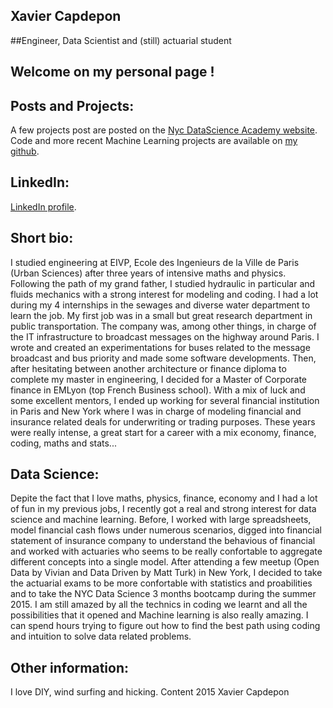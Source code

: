 ## Xavier Capdepon
##Engineer, Data Scientist and (still) actuarial student

## Welcome on my personal page !

## Posts and Projects:
A few projects post are posted on the [Nyc DataScience Academy website](http://blog.nycdatascience.com/author/chabir/).
Code and more recent Machine Learning projects are available on [my github](https://github.com/chabir).

## LinkedIn:
[LinkedIn profile](https://www.linkedin.com/xcapdepon).

## Short bio:
I studied engineering at EIVP, Ecole des Ingenieurs de la Ville de Paris (Urban Sciences) after three years of intensive maths and physics. Following the path of my grand father, I studied hydraulic in particular and fluids mechanics with a strong interest for modeling and coding. I had a lot during my 4 internships in the sewages and diverse water department to learn the job.
My first job was in a small but great research department in public transportation. The company was, among other things, in charge of the IT infrastructure to broadcast messages on the highway around Paris. I wrote and created an experimentations for buses related to the message broadcast and bus priority and made some software developments.
Then, after hesitating between another architecture or finance diploma to complete my master in engineering, I decided for a Master of Corporate finance in EMLyon (top French Business school). With a mix of luck and some excellent mentors, I ended up working for several financial institution in Paris and New York where I was in charge of modeling financial and insurance related deals for underwriting or trading purposes. These years were really intense, a great start for a career with a mix economy, finance, coding, maths and stats...

## Data Science:
Depite the fact that I love maths, physics, finance, economy and I had a lot of fun in my previous jobs, I recently got a real and strong interest for data science and machine learning. Before, I worked with large spreadsheets, model financial cash flows under numerous scenarios, digged into financial statement of insurance company to understand the behavious of financial and worked with actuaries who seems to be really confortable to aggregate different concepts into a single model. After attending a few meetup (Open Data by Vivian and Data Driven by Matt Turk) in New York, I decided to take the actuarial exams to be more confortable with statistics and proabilities and to take the NYC Data Science 3 months bootcamp during the summer 2015. I am still amazed by all the technics in coding we learnt and all the possibilities that it opened and Machine learning is also really amazing. I can spend hours trying to figure out how to find the best path using coding and intuition to solve data related problems.

## Other information:
I love DIY, wind surfing and hicking. 
Content 2015 Xavier Capdepon
